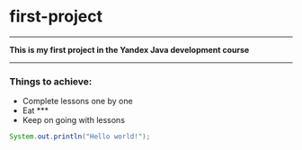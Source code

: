 # first-project

---

**This is my first project in the Yandex Java development course**

---

### Things to achieve:
- Complete lessons one by one
- Eat ***
- Keep on going with lessons

```Java
System.out.println("Hello world!");
```

